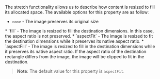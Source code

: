 The stretch functionality allows us to describe how content is resized to fill its allocated space. The available options for this property are as follow:

* `none` - The image preserves its original size
<snippet id='image-stretch-none'/>
* `fill` - The image is resized to fill the destination dimensions. In this case, the aspect ratio is not preserved.
<snippet id='image-stretch-fill'/>
* `aspectFit` - The image is resized to fit the destination dimensions while it preserves its native aspect ratio.
<snippet id='image-stretch-aspect-fit'/>
* `aspectFill` - The image is resized to fill in the destination dimensions while it preserves its native aspect ratio. If the aspect ratio of the destination rectangle differs from the image, the image will be clipped to fit in the destination.
<snippet id='image-stretch-aspect-fill'/>

> **Note:** The default value for this property is `aspectFit`.
